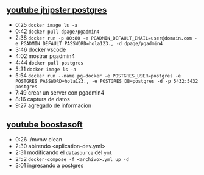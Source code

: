 ## [youtube jhipster postgres](https://www.youtube.com/watch?v=vK3_bntpOQ0)

- 0:25 `docker image ls -a`
- 0:42 `docker pull dpage/pgadmin4`
- 2:38 `docker run -p 80:80 -e PGADMIN_DEFAULT_EMAIL=user@domain.com -e PGADMIN_DEFAULT_PASSWORD=hola123., -d dpage/pgadmin4`
- 3:46 docker vscode
- 4:02 mostrar pgadmin4
- 4:44 `docker pull postgres`
- 5:31 `docker image ls -a`
- 5:54 `docker run --name pg-docker -e POSTGRES_USER=postgres -e POSTGRES_PASSWORD=hola123., -e POSTGRES_DB=postgres -d -p 5432:5432 postgres`
- 7:49 crear un server con pgadmin4
- 8:16 captura de datos
- 9:27 agregado de informacion

## [youtube boostasoft](https://www.youtube.com/watch?v=0moy9oGcohs)
- 0:26 ./mvnw clean
- 2:30 abirendo <aplication-dev.yml>
- 2:31 modificando el `datasource` del `yml`
- 2:52 `docker-compose -f <archivo>.yml up -d `
- 3:01 ingresando a postgres